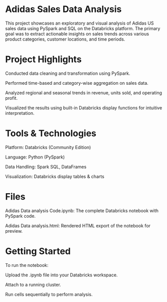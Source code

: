 # Adidas Sales Data Analysis
This project showcases an exploratory and visual analysis of Adidas US sales data using PySpark and SQL on the Databricks platform. The primary goal was to extract actionable insights on sales trends across various product categories, customer locations, and time periods.

# Project Highlights
Conducted data cleaning and transformation using PySpark.

Performed time-based and category-wise aggregation on sales data.

Analyzed regional and seasonal trends in revenue, units sold, and operating profit.

Visualized the results using built-in Databricks display functions for intuitive interpretation.

# Tools & Technologies
Platform: Databricks (Community Edition)

Language: Python (PySpark)

Data Handling: Spark SQL, DataFrames

Visualization: Databricks display tables & charts

# Files
Adidas Data analysis Code.ipynb: The complete Databricks notebook with PySpark code.

Adidas Data analysis.html: Rendered HTML export of the notebook for preview.

# Getting Started
To run the notebook:

Upload the .ipynb file into your Databricks workspace.

Attach to a running cluster.

Run cells sequentially to perform analysis.

